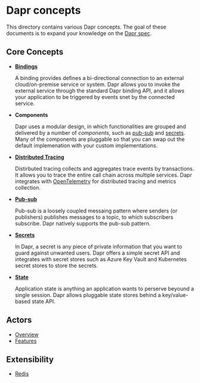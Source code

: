 # Dapr concepts

This directory contains various Dapr concepts. The goal of these documents is to expand your knowledge on the [Dapr spec](https://github.com/dapr/spec). 

## Core Concepts

* [**Bindings**](./bindings/Readme.md)
  
  A binding provides defines a bi-directional connection to an external cloud/on-premise service or system. Dapr allows you to invoke the external service through the standard Dapr binding API, and it allows your application to be triggered by events snet by the connected service.

* **Components**
  
  Dapr uses a modular design, in which functionalities are grouped and delivered by a number of *components*, such as  [pub-sub](./components/redis.md) and [secrets](./components/secrets.md). Many of the components are pluggable so that you can swap out the default implemenation with your custom implementations. 

* [**Distributed Tracing**](./tracing-logging/tracing-logging.md)

  Distirbuted tracing collects and aggregates trace events by transactions. It allows you to trace the entire call chain across multiple services. Dapr integrates with [OpenTelemetry](https://opentelemetry.io/) for distributed tracing and metrics collection. 

* [**Pub-sub**](./publish-subscribe-messaging/pub-sub-messaging.md)
  
  Pub-sub is a loosely coupled messaing pattern where senders (or publishers) publishes messages to a topic, to which subscribers subscribe. Dapr natively supports the pub-sub pattern.

* [**Secrets**](./components/secrets.md)

  In Dapr, a secret is any piece of private information that you want to guard against unwanted users. Dapr offers a simple secret API and integrates with secret stores such as Azure Key Vault and Kubernetes secret stores to store the secrets.

* [**State**](./state-management/state-management.md)

  Application state is anything an application wants to perserve beyound a single session. Dapr allows pluggable state stores behind a key/value-based state API.

## Actors

* [Overview](./actor/actor_overview.md)
* [Features](./actor/actors_features.md)

## Extensibility

* [Redis](./components/redis.md)